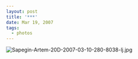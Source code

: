 ```yaml
---
layout: post
title: '***'
date: Mar 19, 2007
tags:
  - photos
---
```


![Sapegin-Artem-20D-2007-03-10-280-8038-lj.jpg](upload://Sapegin-Artem-20D-2007-03-10-280-8038-lj.jpg)
